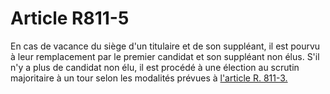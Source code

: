 # Article R811-5

En cas de vacance du siège d'un titulaire et de son suppléant, il est pourvu à leur remplacement par le premier candidat et son suppléant non élus. S'il n'y a plus de candidat non élu, il est procédé à une élection au scrutin majoritaire à un tour selon les modalités prévues à <a href='/affichCodeArticle.do?cidTexte=LEGITEXT000005634379&idArticle=LEGIARTI000006255375&dateTexte=&categorieLien=cid' title='Code de commerce - art. Annexe 7-1 (MMN)'>l'article R. 811-3.</a>